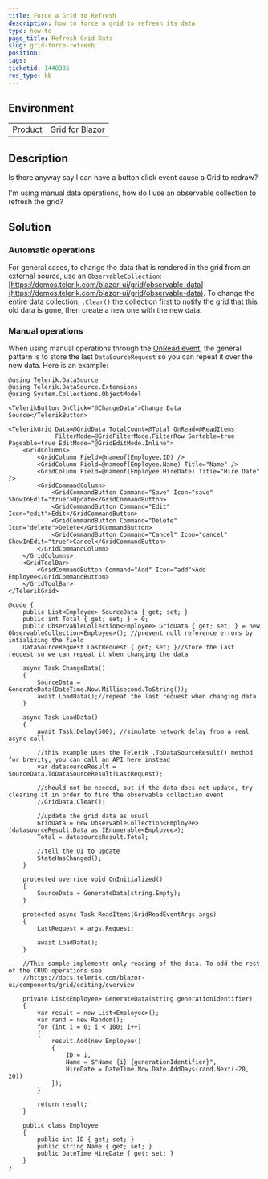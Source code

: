 ```yaml
---
title: Force a Grid to Refresh
description: how to force a grid to refresh its data
type: how-to
page_title: Refresh Grid Data
slug: grid-force-refresh
position: 
tags: 
ticketid: 1448335
res_type: kb
---
```


## Environment
<table>
	<tbody>
		<tr>
			<td>Product</td>
			<td>Grid for Blazor</td>
		</tr>
	</tbody>
</table>


## Description

Is there anyway say I can have a button click event cause a Grid to redraw? 

I'm using manual data operations, how do I use an observable collection to refresh the grid?

## Solution

### Automatic operations

For general cases, to change the data that is rendered in the grid from an external source, use an `ObservableCollection`: [https://demos.telerik.com/blazor-ui/grid/observable-data](https://demos.telerik.com/blazor-ui/grid/observable-data). To change the entire data collection, `.Clear()` the collection first to notify the grid that this old data is gone, then create a new one with the new data.

### Manual operations

When using manual operations through the [OnRead event](https://docs.telerik.com/blazor-ui/components/grid/manual-operations), the general pattern is to store the last `DataSourceRequest` so you can repeat it over the new data. Here is an example:

````CSHTML
@using Telerik.DataSource
@using Telerik.DataSource.Extensions
@using System.Collections.ObjectModel

<TelerikButton OnClick="@ChangeData">Change Data Source</TelerikButton>

<TelerikGrid Data=@GridData TotalCount=@Total OnRead=@ReadItems
             FilterMode=@GridFilterMode.FilterRow Sortable=true Pageable=true EditMode="@GridEditMode.Inline">
    <GridColumns>
        <GridColumn Field=@nameof(Employee.ID) />
        <GridColumn Field=@nameof(Employee.Name) Title="Name" />
        <GridColumn Field=@nameof(Employee.HireDate) Title="Hire Date" />
        <GridCommandColumn>
            <GridCommandButton Command="Save" Icon="save" ShowInEdit="true">Update</GridCommandButton>
            <GridCommandButton Command="Edit" Icon="edit">Edit</GridCommandButton>
            <GridCommandButton Command="Delete" Icon="delete">Delete</GridCommandButton>
            <GridCommandButton Command="Cancel" Icon="cancel" ShowInEdit="true">Cancel</GridCommandButton>
        </GridCommandColumn>
    </GridColumns>
    <GridToolBar>
        <GridCommandButton Command="Add" Icon="add">Add Employee</GridCommandButton>
    </GridToolBar>
</TelerikGrid>

@code {
    public List<Employee> SourceData { get; set; }
    public int Total { get; set; } = 0;
    public ObservableCollection<Employee> GridData { get; set; } = new ObservableCollection<Employee>(); //prevent null reference errors by intializing the field
    DataSourceRequest LastRequest { get; set; }//store the last request so we can repeat it when changing the data

    async Task ChangeData()
    {
        SourceData = GenerateData(DateTime.Now.Millisecond.ToString());
        await LoadData();//repeat the last request when changing data
    }

    async Task LoadData()
    {
        await Task.Delay(500); //simulate network delay from a real async call
        
        //this example uses the Telerik .ToDataSourceResult() method for brevity, you can call an API here instead
        var datasourceResult = SourceData.ToDataSourceResult(LastRequest);

        //should not be needed, but if the data does not update, try clearing it in order to fire the observable collection event
        //GridData.Clear();

        //update the grid data as usual
        GridData = new ObservableCollection<Employee>(datasourceResult.Data as IEnumerable<Employee>);
        Total = datasourceResult.Total;

        //tell the UI to update
        StateHasChanged();
    }

    protected override void OnInitialized()
    {
        SourceData = GenerateData(string.Empty);
    }

    protected async Task ReadItems(GridReadEventArgs args)
    {
        LastRequest = args.Request;

        await LoadData();
    }

    //This sample implements only reading of the data. To add the rest of the CRUD operations see
    //https://docs.telerik.com/blazor-ui/components/grid/editing/overview

    private List<Employee> GenerateData(string generationIdentifier)
    {
        var result = new List<Employee>();
        var rand = new Random();
        for (int i = 0; i < 100; i++)
        {
            result.Add(new Employee()
            {
                ID = i,
                Name = $"Name {i} {generationIdentifier}",
                HireDate = DateTime.Now.Date.AddDays(rand.Next(-20, 20))
            });
        }

        return result;
    }

    public class Employee
    {
        public int ID { get; set; }
        public string Name { get; set; }
        public DateTime HireDate { get; set; }
    }
}
````
